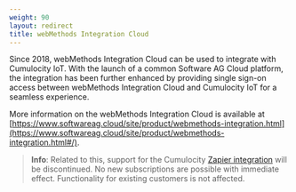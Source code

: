 ```yaml
---
weight: 90
layout: redirect
title: webMethods Integration Cloud
---
```


Since 2018, webMethods Integration Cloud can be used to integrate with Cumulocity IoT. With the launch of a common Software AG Cloud platform, the integration has been further enhanced by providing single sign-on access between webMethods Integration Cloud and Cumulocity IoT for a seamless experience. 

More information on the webMethods Integration Cloud is available at [https://www.softwareag.cloud/site/product/webmethods-integration.html](https://www.softwareag.cloud/site/product/webmethods-integration.html#/).

>**Info**: Related to this, support for the Cumulocity [Zapier integration](/saas-integration) will be discontinued. No new subscriptions are possible with immediate effect. Functionality for existing customers is not affected.